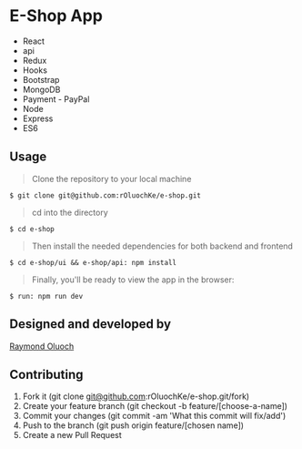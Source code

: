 # E-Shop App

- React
- api
- Redux
- Hooks
- Bootstrap
- MongoDB
- Payment - PayPal
- Node
- Express
- ES6

## Usage

> Clone the repository to your local machine

```
$ git clone git@github.com:rOluochKe/e-shop.git
```

> cd into the directory

```
$ cd e-shop
```

> Then install the needed dependencies for both backend and frontend

```
$ cd e-shop/ui && e-shop/api: npm install
```

> Finally, you'll be ready to view the app in the browser:

```
$ run: npm run dev
```

## Designed and developed by

[Raymond Oluoch](https://github.com/rOluochKe)

## Contributing

1. Fork it (git clone git@github.com:rOluochKe/e-shop.git/fork)
2. Create your feature branch (git checkout -b feature/[choose-a-name])
3. Commit your changes (git commit -am 'What this commit will fix/add')
4. Push to the branch (git push origin feature/[chosen name])
5. Create a new Pull Request
